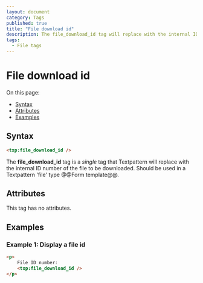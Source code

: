 ```yaml
---
layout: document
category: Tags
published: true
title: "File download id"
description: The file_download_id tag will replace with the internal ID number of the file to be downloaded.
tags:
  - File tags
---
```


# File download id

On this page:

* [Syntax](#syntax)
* [Attributes](#attributes)
* [Examples](#examples)

## Syntax

~~~ html
<txp:file_download_id />
~~~

The **file_download_id** tag is a *single* tag that Textpattern will replace with the internal ID number of the file to be downloaded. Should be used in a Textpattern 'file' type @@Form template@@.

## Attributes

This tag has no attributes.

## Examples

### Example 1: Display a file id

~~~ html
<p>
    File ID number:
    <txp:file_download_id />
</p>
